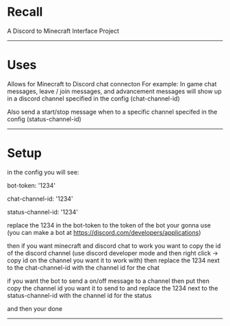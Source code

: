 # Recall
A Discord to Minecraft Interface Project 
_______________________________________________________________________________________________
# Uses

Allows for Minecraft to Discord chat connecton
For example:
In game chat messages, leave / join messages, and advancement messages
will show up in a discord channel specified in the config (chat-channel-id)

Also send a start/stop message when to a specific channel specifed in the config (status-channel-id)

_________________________________________________________________________________________________
 
 # Setup
 
 in the config you will see:
 
bot-token: '1234'

chat-channel-id: '1234'

status-channel-id: '1234'

replace the 1234 in the bot-token to the token of the bot your gonna use
(you can make a bot at https://discord.com/developers/applications)

then if you want minecraft and discord chat to work you want to copy the id of the discord channel
(use discord developer mode and then right click -> copy id on the channel you want it to work with)
then replace the 1234 next to the chat-channel-id with the channel id for the chat

if you want the bot to send a on/off message to a channel then put then copy the channel id you want it to send to
and replace the 1234 next to the status-channel-id with the channel id for the status

and then your done

_____________________________________________________________________________________________________

